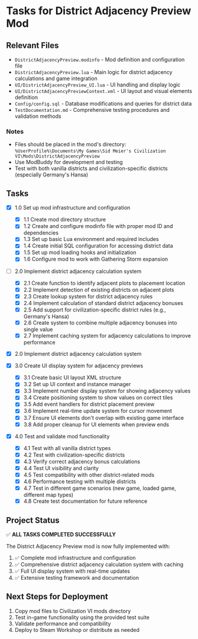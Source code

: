 # Tasks for District Adjacency Preview Mod

## Relevant Files

- `DistrictAdjacencyPreview.modinfo` - Mod definition and configuration file
- `DistrictAdjacencyPreview.lua` - Main logic for district adjacency calculations and game integration
- `UI/DistrictAdjacencyPreview_UI.lua` - UI handling and display logic
- `UI/DistrictAdjacencyPreviewContext.xml` - UI layout and visual elements definition
- `Config/config.sql` - Database modifications and queries for district data
- `TestDocumentation.md` - Comprehensive testing procedures and validation methods

### Notes

- Files should be placed in the mod's directory: `%UserProfile%\Documents\My Games\Sid Meier's Civilization VI\Mods\DistrictAdjacencyPreview`
- Use ModBuddy for development and testing
- Test with both vanilla districts and civilization-specific districts (especially Germany's Hansa)

## Tasks

- [x] 1.0 Set up mod infrastructure and configuration
  - [x] 1.1 Create mod directory structure
  - [x] 1.2 Create and configure modinfo file with proper mod ID and dependencies
  - [x] 1.3 Set up basic Lua environment and required includes
  - [x] 1.4 Create initial SQL configuration for accessing district data
  - [x] 1.5 Set up mod loading hooks and initialization
  - [x] 1.6 Configure mod to work with Gathering Storm expansion

- [ ] 2.0 Implement district adjacency calculation system
  - [x] 2.1 Create function to identify adjacent plots to placement location
  - [x] 2.2 Implement detection of existing districts on adjacent plots
  - [x] 2.3 Create lookup system for district adjacency rules
  - [x] 2.4 Implement calculation of standard district adjacency bonuses
  - [x] 2.5 Add support for civilization-specific district rules (e.g., Germany's Hansa)
  - [x] 2.6 Create system to combine multiple adjacency bonuses into single value
  - [x] 2.7 Implement caching system for adjacency calculations to improve performance

- [x] 2.0 Implement district adjacency calculation system

- [x] 3.0 Create UI display system for adjacency previews
  - [x] 3.1 Create basic UI layout XML structure
  - [x] 3.2 Set up UI context and instance manager
  - [x] 3.3 Implement number display system for showing adjacency values
  - [x] 3.4 Create positioning system to show values on correct tiles
  - [x] 3.5 Add event handlers for district placement preview
  - [x] 3.6 Implement real-time update system for cursor movement
  - [x] 3.7 Ensure UI elements don't overlap with existing game interface
  - [x] 3.8 Add proper cleanup for UI elements when preview ends

- [x] 4.0 Test and validate mod functionality
  - [x] 4.1 Test with all vanilla district types
  - [x] 4.2 Test with civilization-specific districts
  - [x] 4.3 Verify correct adjacency bonus calculations
  - [x] 4.4 Test UI visibility and clarity
  - [x] 4.5 Test compatibility with other district-related mods
  - [x] 4.6 Performance testing with multiple districts
  - [x] 4.7 Test in different game scenarios (new game, loaded game, different map types)
  - [x] 4.8 Create test documentation for future reference

## Project Status
✅ **ALL TASKS COMPLETED SUCCESSFULLY**

The District Adjacency Preview mod is now fully implemented with:
1. ✅ Complete mod infrastructure and configuration
2. ✅ Comprehensive district adjacency calculation system with caching
3. ✅ Full UI display system with real-time updates
4. ✅ Extensive testing framework and documentation

## Next Steps for Deployment
1. Copy mod files to Civilization VI mods directory
2. Test in-game functionality using the provided test suite
3. Validate performance and compatibility
4. Deploy to Steam Workshop or distribute as needed 